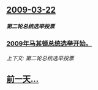 ## [2009-03-22](/news/2009/03/22/index.md)

##### 第二轮总统选举投票
### [2009年马其顿总统选举开始。](/news/2009/03/22/2009年马其顿总统选举开始.md)
_上下文: 第二轮总统选举投票_

## [前一天...](/news/2009/03/21/index.md)

